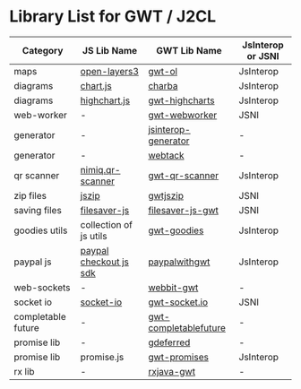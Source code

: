 # Library List for GWT / J2CL

Category | JS Lib Name |  GWT Lib Name | JsInterop or JSNI
-------- | ----------- | ------------- | ----------------- 
maps | [open-layers3](https://openlayers.org) | [gwt-ol](https://github.com/TDesjardins/gwt-ol) | JsInterop
diagrams | [chart.js](https://www.chartjs.org) | [charba](https://github.com/pepstock-org/Charba) | JsInterop
diagrams | [highchart.js](https://www.highcharts.com) | [gwt-highcharts](https://github.com/ascendtech/gwt-highcharts) | JsInterop
web-worker | - | [gwt-webworker](https://gitlab.com/ManfredTremmel/gwt-webworker) | JSNI
generator | - | [jsinterop-generator](https://github.com/google/jsinterop-generator) | -
generator | - | [webtack](https://github.com/realityforge/webtack) | -
qr scanner | [nimiq.qr-scanner](https://github.com/nimiq/qr-scanner) | [gwt-qr-scanner](https://github.com/masterdany88/gwt-qr-scanner) | JsInterop
zip files | [jszip](https://stuk.github.io/jszip) | [gwtjszip](https://github.com/ainslec/GWTJSZip) | JSNI
saving files | [filesaver-js](https://github.com/eligrey/FileSaver.js) | [filesaver-js-gwt](https://github.com/ainslec/FileSaverJsGwt) | JSNI
goodies utils | collection of js utils | [gwt-goodies](https://github.com/peruncs/gwt) | JsInterop
paypal js | [paypal checkout js sdk](https://developer.paypal.com/docs/checkout/integrate) | [paypalwithgwt](https://github.com/schube/paypalwithgwt) | JsInterop
web-sockets | - | [webbit-gwt](https://github.com/niloc132/webbit-gwt) | -
socket io | [socket-io](https://socket.io) | [gwt-socket.io](https://github.com/jumanor/gwt_socket.io) | JSNI
completable future | -| [gwt-completablefuture](https://github.com/OneGeek/GWT-CompletableFuture) | -
promise lib | - | [gdeferred](https://github.com/reinert/gdeferred) | -
promise lib | promise.js | [gwt-promises](https://github.com/jimmyfm/gwt-promises) | JsInterop
rx lib | - | [rxjava-gwt](https://github.com/intendia-oss/rxjava-gwt) | -
